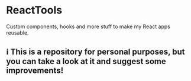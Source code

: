 # ReactTools

Custom components, hooks and more stuff to make my React apps
reusable.

## ℹ️ This is a repository for personal purposes, but you can take a look at it and suggest some improvements!

